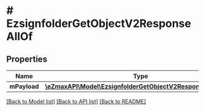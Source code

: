 # # EzsignfolderGetObjectV2ResponseAllOf

## Properties

Name | Type | Description | Notes
------------ | ------------- | ------------- | -------------
**mPayload** | [**\eZmaxAPI\Model\EzsignfolderGetObjectV2ResponseMPayload**](EzsignfolderGetObjectV2ResponseMPayload.md) |  |

[[Back to Model list]](../../README.md#models) [[Back to API list]](../../README.md#endpoints) [[Back to README]](../../README.md)
